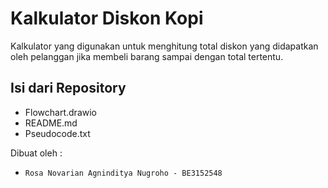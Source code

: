 # Kalkulator Diskon Kopi

Kalkulator yang digunakan untuk menghitung total diskon yang didapatkan oleh pelanggan jika membeli barang sampai dengan total tertentu.

## Isi dari Repository
- Flowchart.drawio
- README.md
- Pseudocode.txt

Dibuat oleh :
- `Rosa Novarian Agninditya Nugroho - BE3152548`